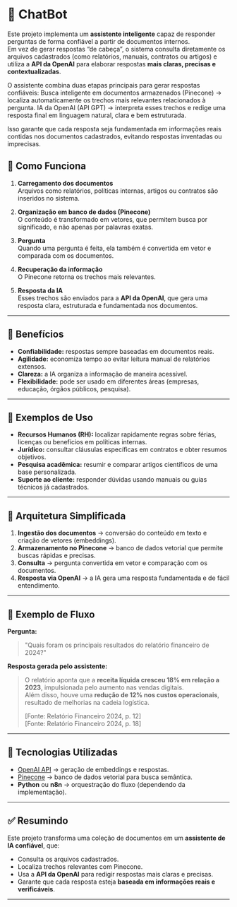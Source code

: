 # 🤖 ChatBot

Este projeto implementa um **assistente inteligente** capaz de responder perguntas de forma confiável a partir de documentos internos.  
Em vez de gerar respostas “de cabeça”, o sistema consulta diretamente os arquivos cadastrados (como relatórios, manuais, contratos ou artigos) e utiliza a **API da OpenAI** para elaborar respostas **mais claras, precisas e contextualizadas**.

O assistente combina duas etapas principais para gerar respostas confiáveis:
  Busca inteligente em documentos armazenados (Pinecone) → localiza automaticamente os trechos mais relevantes relacionados à pergunta.
  IA da OpenAI (API GPT) → interpreta esses trechos e redige uma resposta final em linguagem natural, clara e bem estruturada.

Isso garante que cada resposta seja fundamentada em informações reais contidas nos documentos cadastrados, evitando respostas inventadas ou imprecisas.

## 🔎 Como Funciona

1. **Carregamento dos documentos**  
   Arquivos como relatórios, políticas internas, artigos ou contratos são inseridos no sistema.  

2. **Organização em banco de dados (Pinecone)**  
   O conteúdo é transformado em vetores, que permitem busca por significado, e não apenas por palavras exatas.  

3. **Pergunta**  
   Quando uma pergunta é feita, ela também é convertida em vetor e comparada com os documentos.  

4. **Recuperação da informação**  
   O Pinecone retorna os trechos mais relevantes.  

5. **Resposta da IA**  
   Esses trechos são enviados para a **API da OpenAI**, que gera uma resposta clara, estruturada e fundamentada nos documentos.  

---

## 🎯 Benefícios

- **Confiabilidade:** respostas sempre baseadas em documentos reais.  
- **Agilidade:** economiza tempo ao evitar leitura manual de relatórios extensos.  
- **Clareza:** a IA organiza a informação de maneira acessível.  
- **Flexibilidade:** pode ser usado em diferentes áreas (empresas, educação, órgãos públicos, pesquisa).  

---

## 📌 Exemplos de Uso

- **Recursos Humanos (RH):** localizar rapidamente regras sobre férias, licenças ou benefícios em políticas internas.  
- **Jurídico:** consultar cláusulas específicas em contratos e obter resumos objetivos.  
- **Pesquisa acadêmica:** resumir e comparar artigos científicos de uma base personalizada.  
- **Suporte ao cliente:** responder dúvidas usando manuais ou guias técnicos já cadastrados.  

---

## 🧱 Arquitetura Simplificada

1. **Ingestão dos documentos** → conversão do conteúdo em texto e criação de vetores (embeddings).  
2. **Armazenamento no Pinecone** → banco de dados vetorial que permite buscas rápidas e precisas.  
3. **Consulta** → pergunta convertida em vetor e comparação com os documentos.  
4. **Resposta via OpenAI** → a IA gera uma resposta fundamentada e de fácil entendimento.  

---

## 🧪 Exemplo de Fluxo

**Pergunta:**  
> "Quais foram os principais resultados do relatório financeiro de 2024?"

**Resposta gerada pelo assistente:**  
> O relatório aponta que a **receita líquida cresceu 18% em relação a 2023**, impulsionada pelo aumento nas vendas digitais.  
> Além disso, houve uma **redução de 12% nos custos operacionais**, resultado de melhorias na cadeia logística.  
>  
> [Fonte: Relatório Financeiro 2024, p. 12]  
> [Fonte: Relatório Financeiro 2024, p. 18]  

---

## 🚀 Tecnologias Utilizadas

- [OpenAI API](https://platform.openai.com/) → geração de embeddings e respostas.  
- [Pinecone](https://www.pinecone.io/) → banco de dados vetorial para busca semântica.  
- **Python** ou **n8n** → orquestração do fluxo (dependendo da implementação).  

---

## ✅ Resumindo

Este projeto transforma uma coleção de documentos em um **assistente de IA confiável**, que:  
- Consulta os arquivos cadastrados.  
- Localiza trechos relevantes com Pinecone.  
- Usa a **API da OpenAI** para redigir respostas mais claras e precisas.  
- Garante que cada resposta esteja **baseada em informações reais e verificáveis**.  

---
